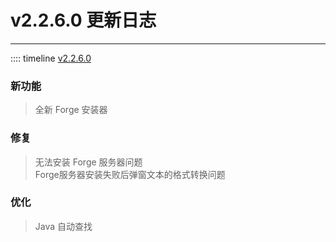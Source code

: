 # v2.2.6.0 更新日志  

___

:::: timeline [v2.2.6.0](https://github.com/MCSLTeam/MCSL2/releases/tag/v2.2.6.0)

### 新功能

> 全新 Forge 安装器

### 修复

> 无法安装 Forge 服务器问题  
> Forge服务器安装失败后弹窗文本的格式转换问题

### 优化

> Java 自动查找
